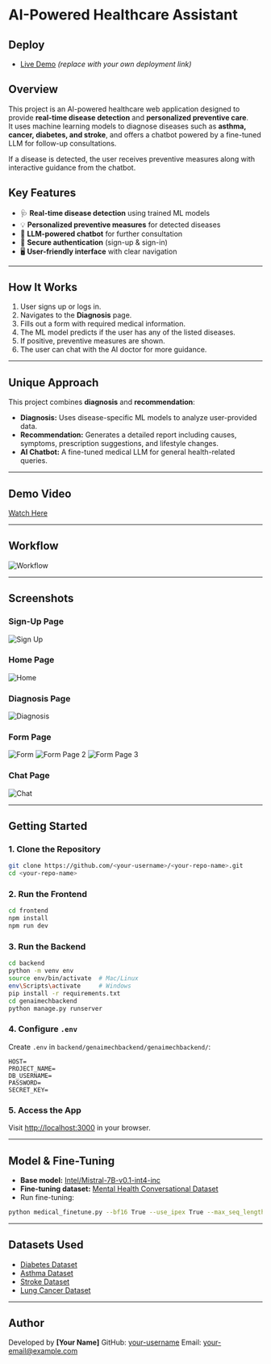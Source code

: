 
# AI-Powered Healthcare Assistant

## Deploy
- [Live Demo](https://gen-ai-mech-hackathon.vercel.app/) *(replace with your own deployment link)*

## Overview
This project is an AI-powered healthcare web application designed to provide **real-time disease detection** and **personalized preventive care**.  
It uses machine learning models to diagnose diseases such as **asthma, cancer, diabetes, and stroke**, and offers a chatbot powered by a fine-tuned LLM for follow-up consultations.

If a disease is detected, the user receives preventive measures along with interactive guidance from the chatbot.

## Key Features
- 🩺 **Real-time disease detection** using trained ML models  
- 💡 **Personalized preventive measures** for detected diseases  
- 🤖 **LLM-powered chatbot** for further consultation  
- 🔐 **Secure authentication** (sign-up & sign-in)  
- 🖥 **User-friendly interface** with clear navigation  

---

## How It Works
1. User signs up or logs in.  
2. Navigates to the **Diagnosis** page.  
3. Fills out a form with required medical information.  
4. The ML model predicts if the user has any of the listed diseases.  
5. If positive, preventive measures are shown.  
6. The user can chat with the AI doctor for more guidance.

---

## Unique Approach
This project combines **diagnosis** and **recommendation**:
- **Diagnosis:** Uses disease-specific ML models to analyze user-provided data.
- **Recommendation:** Generates a detailed report including causes, symptoms, prescription suggestions, and lifestyle changes.
- **AI Chatbot:** A fine-tuned medical LLM for general health-related queries.

---

## Demo Video
[Watch Here](https://youtu.be/jwQfrptToTA)

---

## Workflow
![Workflow](/image/explain.png)

---

## Screenshots

### Sign-Up Page
![Sign Up](/image/1.png)

### Home Page
![Home](/image/2.png)

### Diagnosis Page
![Diagnosis](/image/3.png)

### Form Page
![Form](/image/4.png)
![Form Page 2](/image/6.png)
![Form Page 3](/image/7.png)

### Chat Page
![Chat](/image/5.png)

---

## Getting Started

### 1. Clone the Repository
```bash
git clone https://github.com/<your-username>/<your-repo-name>.git
cd <your-repo-name>
````

### 2. Run the Frontend

```bash
cd frontend
npm install
npm run dev
```

### 3. Run the Backend

```bash
cd backend
python -m venv env
source env/bin/activate  # Mac/Linux
env\Scripts\activate     # Windows
pip install -r requirements.txt
cd genaimechbackend
python manage.py runserver
```

### 4. Configure `.env`

Create `.env` in `backend/genaimechbackend/genaimechbackend/`:

```env
HOST=
PROJECT_NAME=
DB_USERNAME=
PASSWORD=
SECRET_KEY=
```

### 5. Access the App

Visit [http://localhost:3000](http://localhost:3000) in your browser.

---

## Model & Fine-Tuning

* **Base model:** [Intel/Mistral-7B-v0.1-int4-inc](https://huggingface.co/Intel/Mistral-7B-v0.1-int4-inc)
* **Fine-tuning dataset:** [Mental Health Conversational Dataset](https://huggingface.co/datasets/heliosbrahma/mental_health_conversational_dataset)
* Run fine-tuning:

```bash
python medical_finetune.py --bf16 True --use_ipex True --max_seq_length 512
```

---

## Datasets Used

* [Diabetes Dataset](https://www.kaggle.com/datasets/akshaydattatraykhare/diabetes-dataset)
* [Asthma Dataset](https://www.kaggle.com/datasets/deepayanthakur/asthma-disease-prediction)
* [Stroke Dataset](https://www.kaggle.com/datasets/fedesoriano/stroke-prediction-dataset)
* [Lung Cancer Dataset](https://www.kaggle.com/datasets/mysarahmadbhat/lung-cancer)

---

## Author

Developed by **\[Your Name]**
GitHub: [your-username](https://github.com/your-username)
Email: [your-email@example.com](mailto:your-email@example.com)
